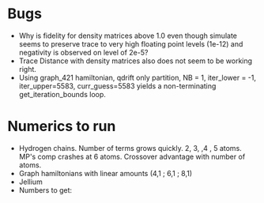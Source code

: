 # Bugs
- Why is fidelity for density matrices above 1.0 even though simulate seems to preserve trace to very high floating point levels (1e-12) and negativity is observed on level of 2e-5?
- Trace Distance with density matrices also does not seem to be working right.
- Using graph_421 hamiltonian, qdrift only partition, NB = 1, iter_lower = -1, iter_upper=5583, curr_guess=5583 yields a non-terminating get_iteration_bounds loop.


# Numerics to run
- Hydrogen chains. Number of terms grows quickly. 2, 3, ,4 , 5 atoms. MP's comp crashes at 6 atoms. Crossover advantage with number of atoms.  
- Graph hamiltonians with linear amounts (4,1 ; 6,1 ; 8,1)
- Jellium
- Numbers to get: 
